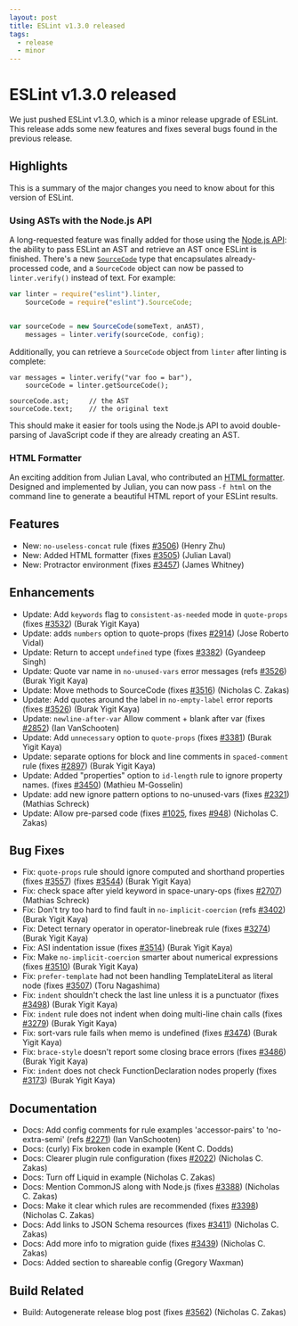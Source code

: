 ```yaml
---
layout: post
title: ESLint v1.3.0 released
tags:
  - release
  - minor
---
```

# ESLint v1.3.0 released

We just pushed ESLint v1.3.0, which is a minor release upgrade of ESLint. This release adds some new features and fixes several bugs found in the previous release.


## Highlights

This is a summary of the major changes you need to know about for this version of ESLint.

### Using ASTs with the Node.js API

A long-requested feature was finally added for those using the [Node.js API](http://eslint.org/docs/developer-guide/nodejs-api): the ability to pass ESLint an AST and retrieve an AST once ESLint is finished. There's a new [`SourceCode`](http://eslint.org/docs/developer-guide/nodejs-api#sourcecode) type that encapsulates already-processed code, and a `SourceCode` object can now be passed to `linter.verify()` instead of text. For example:

```js
var linter = require("eslint").linter,
    SourceCode = require("eslint").SourceCode;


var sourceCode = new SourceCode(someText, anAST),
    messages = linter.verify(sourceCode, config);
```

Additionally, you can retrieve a `SourceCode` object from `linter` after linting is complete:

```
var messages = linter.verify("var foo = bar"),
    sourceCode = linter.getSourceCode();

sourceCode.ast;     // the AST
sourceCode.text;    // the original text
```

This should make it easier for tools using the Node.js API to avoid double-parsing of JavaScript code if they are already creating an AST.

### HTML Formatter

An exciting addition from Julian Laval, who contributed an [HTML formatter](https://github.com/eslint/eslint/issues/3505). Designed and implemented by Julian, you can now pass `-f html` on the command line to generate a beautiful HTML report of your ESLint results.

## Features


* New: `no-useless-concat` rule (fixes [#3506](https://github.com/eslint/eslint/issues/3506)) (Henry Zhu)
* New: Added HTML formatter (fixes [#3505](https://github.com/eslint/eslint/issues/3505)) (Julian Laval)
* New: Protractor environment (fixes [#3457](https://github.com/eslint/eslint/issues/3457)) (James Whitney)




## Enhancements


* Update: Add `keywords` flag to `consistent-as-needed` mode in `quote-props` (fixes [#3532](https://github.com/eslint/eslint/issues/3532)) (Burak Yigit Kaya)
* Update: adds `numbers` option  to quote-props (fixes [#2914](https://github.com/eslint/eslint/issues/2914)) (Jose Roberto Vidal)
* Update: Return to accept `undefined` type (fixes [#3382](https://github.com/eslint/eslint/issues/3382)) (Gyandeep Singh)
* Update: Quote var name in `no-unused-vars` error messages (refs [#3526](https://github.com/eslint/eslint/issues/3526)) (Burak Yigit Kaya)
* Update: Move methods to SourceCode (fixes [#3516](https://github.com/eslint/eslint/issues/3516)) (Nicholas C. Zakas)
* Update: Add quotes around the label in  `no-empty-label` error reports (fixes [#3526](https://github.com/eslint/eslint/issues/3526)) (Burak Yigit Kaya)
* Update: `newline-after-var` Allow comment + blank after var (fixes [#2852](https://github.com/eslint/eslint/issues/2852)) (Ian VanSchooten)
* Update: Add `unnecessary` option to `quote-props` (fixes [#3381](https://github.com/eslint/eslint/issues/3381)) (Burak Yigit Kaya)
* Update: separate options for block and line comments in `spaced-comment` rule (fixes [#2897](https://github.com/eslint/eslint/issues/2897)) (Burak Yigit Kaya)
* Update: Added "properties" option to `id-length` rule to ignore property names. (fixes [#3450](https://github.com/eslint/eslint/issues/3450)) (Mathieu M-Gosselin)
* Update: add new ignore pattern options to no-unused-vars (fixes [#2321](https://github.com/eslint/eslint/issues/2321)) (Mathias Schreck)
* Update: Allow pre-parsed code (fixes [#1025](https://github.com/eslint/eslint/issues/1025), fixes [#948](https://github.com/eslint/eslint/issues/948)) (Nicholas C. Zakas)




## Bug Fixes


* Fix: `quote-props` rule should ignore computed and shorthand properties (fixes [#3557](https://github.com/eslint/eslint/issues/3557)) (fixes [#3544](https://github.com/eslint/eslint/issues/3544)) (Burak Yigit Kaya)
* Fix: check space after yield keyword in space-unary-ops (fixes [#2707](https://github.com/eslint/eslint/issues/2707)) (Mathias Schreck)
* Fix: Don't try too hard to find fault in `no-implicit-coercion` (refs [#3402](https://github.com/eslint/eslint/issues/3402)) (Burak Yigit Kaya)
* Fix: Detect ternary operator in operator-linebreak rule (fixes [#3274](https://github.com/eslint/eslint/issues/3274)) (Burak Yigit Kaya)
* Fix: ASI indentation issue (fixes [#3514](https://github.com/eslint/eslint/issues/3514)) (Burak Yigit Kaya)
* Fix: Make `no-implicit-coercion` smarter about numerical expressions (fixes [#3510](https://github.com/eslint/eslint/issues/3510)) (Burak Yigit Kaya)
* Fix: `prefer-template` had not been handling TemplateLiteral as literal node (fixes [#3507](https://github.com/eslint/eslint/issues/3507)) (Toru Nagashima)
* Fix: `indent` shouldn't check the last line unless it is a punctuator (fixes [#3498](https://github.com/eslint/eslint/issues/3498)) (Burak Yigit Kaya)
* Fix: `indent` rule does not indent when doing multi-line chain calls (fixes [#3279](https://github.com/eslint/eslint/issues/3279)) (Burak Yigit Kaya)
* Fix: sort-vars rule fails when memo is undefined (fixes [#3474](https://github.com/eslint/eslint/issues/3474)) (Burak Yigit Kaya)
* Fix: `brace-style` doesn't report some closing brace errors (fixes [#3486](https://github.com/eslint/eslint/issues/3486)) (Burak Yigit Kaya)
* Fix: `indent` does not check FunctionDeclaration nodes properly (fixes [#3173](https://github.com/eslint/eslint/issues/3173)) (Burak Yigit Kaya)




## Documentation


* Docs: Add config comments for rule examples 'accessor-pairs' to 'no-extra-semi' (refs [#2271](https://github.com/eslint/eslint/issues/2271)) (Ian VanSchooten)
* Docs: (curly) Fix broken code in example (Kent C. Dodds)
* Docs: Clearer plugin rule configuration (fixes [#2022](https://github.com/eslint/eslint/issues/2022)) (Nicholas C. Zakas)
* Docs: Turn off Liquid in example (Nicholas C. Zakas)
* Docs: Mention CommonJS along with Node.js (fixes [#3388](https://github.com/eslint/eslint/issues/3388)) (Nicholas C. Zakas)
* Docs: Make it clear which rules are recommended (fixes [#3398](https://github.com/eslint/eslint/issues/3398)) (Nicholas C. Zakas)
* Docs: Add links to JSON Schema resources (fixes [#3411](https://github.com/eslint/eslint/issues/3411)) (Nicholas C. Zakas)
* Docs: Add more info to migration guide (fixes [#3439](https://github.com/eslint/eslint/issues/3439)) (Nicholas C. Zakas)
* Docs: Added section to shareable config (Gregory Waxman)






## Build Related


* Build: Autogenerate release blog post (fixes [#3562](https://github.com/eslint/eslint/issues/3562)) (Nicholas C. Zakas)


